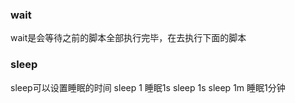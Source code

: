 ### wait
wait是会等待之前的脚本全部执行完毕，在去执行下面的脚本
### sleep
sleep可以设置睡眠的时间
sleep 1  睡眠1s
sleep 1s
sleep 1m 睡眠1分钟